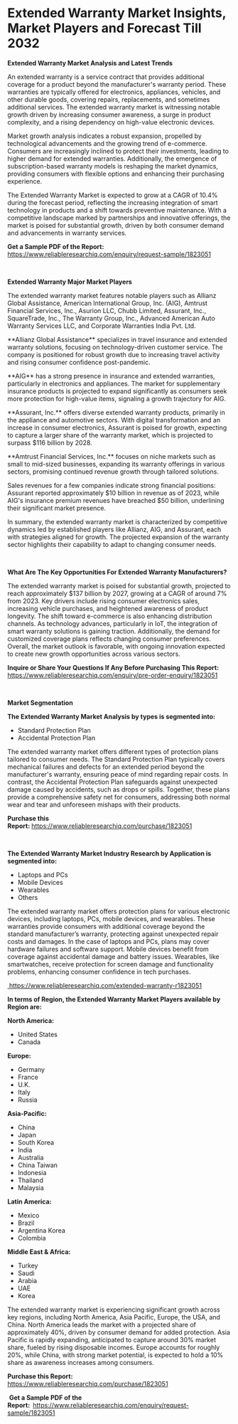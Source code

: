 <p><h1>Extended Warranty Market Insights, Market Players and Forecast Till 2032</h1></p><p><strong>Extended Warranty Market Analysis and Latest Trends</strong></p>
<p><p>An extended warranty is a service contract that provides additional coverage for a product beyond the manufacturer's warranty period. These warranties are typically offered for electronics, appliances, vehicles, and other durable goods, covering repairs, replacements, and sometimes additional services. The extended warranty market is witnessing notable growth driven by increasing consumer awareness, a surge in product complexity, and a rising dependency on high-value electronic devices.</p><p>Market growth analysis indicates a robust expansion, propelled by technological advancements and the growing trend of e-commerce. Consumers are increasingly inclined to protect their investments, leading to higher demand for extended warranties. Additionally, the emergence of subscription-based warranty models is reshaping the market dynamics, providing consumers with flexible options and enhancing their purchasing experience. </p><p>The Extended Warranty Market is expected to grow at a CAGR of 10.4% during the forecast period, reflecting the increasing integration of smart technology in products and a shift towards preventive maintenance. With a competitive landscape marked by partnerships and innovative offerings, the market is poised for substantial growth, driven by both consumer demand and advancements in warranty services.</p></p>
<p><strong>Get a Sample PDF of the Report:&nbsp;</strong> <a href="https://www.reliableresearchiq.com/enquiry/request-sample/1823051?utm_campaign=1123&utm_medium=2&utm_source=Github&utm_content=ia&utm_term=19042025&utm_id=extended-warranty">https://www.reliableresearchiq.com/enquiry/request-sample/1823051</a></p>
<p>&nbsp;</p>
<p><strong>Extended Warranty Major Market Players</strong></p>
<p><p>The extended warranty market features notable players such as Allianz Global Assistance, American International Group, Inc. (AIG), Amtrust Financial Services, Inc., Asurion LLC, Chubb Limited, Assurant, Inc., SquareTrade, Inc., The Warranty Group, Inc., Advanced American Auto Warranty Services LLC, and Corporate Warranties India Pvt. Ltd. </p><p>**Allianz Global Assistance** specializes in travel insurance and extended warranty solutions, focusing on technology-driven customer service. The company is positioned for robust growth due to increasing travel activity and rising consumer confidence post-pandemic. </p><p>**AIG** has a strong presence in insurance and extended warranties, particularly in electronics and appliances. The market for supplementary insurance products is projected to expand significantly as consumers seek more protection for high-value items, signaling a growth trajectory for AIG.</p><p>**Assurant, Inc.** offers diverse extended warranty products, primarily in the appliance and automotive sectors. With digital transformation and an increase in consumer electronics, Assurant is poised for growth, expecting to capture a larger share of the warranty market, which is projected to surpass $116 billion by 2028.</p><p>**Amtrust Financial Services, Inc.** focuses on niche markets such as small to mid-sized businesses, expanding its warranty offerings in various sectors, promising continued revenue growth through tailored solutions.</p><p>Sales revenues for a few companies indicate strong financial positions: Assurant reported approximately $10 billion in revenue as of 2023, while AIG's insurance premium revenues have breached $50 billion, underlining their significant market presence.</p><p>In summary, the extended warranty market is characterized by competitive dynamics led by established players like Allianz, AIG, and Assurant, each with strategies aligned for growth. The projected expansion of the warranty sector highlights their capability to adapt to changing consumer needs.</p></p>
<p>&nbsp;</p>
<p><strong>What Are The Key Opportunities For Extended Warranty Manufacturers?</strong></p>
<p><p>The extended warranty market is poised for substantial growth, projected to reach approximately $137 billion by 2027, growing at a CAGR of around 7% from 2023. Key drivers include rising consumer electronics sales, increasing vehicle purchases, and heightened awareness of product longevity. The shift toward e-commerce is also enhancing distribution channels. As technology advances, particularly in IoT, the integration of smart warranty solutions is gaining traction. Additionally, the demand for customized coverage plans reflects changing consumer preferences. Overall, the market outlook is favorable, with ongoing innovation expected to create new growth opportunities across various sectors.</p></p>
<p><strong>Inquire or Share Your Questions If Any Before Purchasing This Report:</strong> <a href="https://www.reliableresearchiq.com/enquiry/pre-order-enquiry/1823051?utm_campaign=1123&utm_medium=2&utm_source=Github&utm_content=ia&utm_term=19042025&utm_id=extended-warranty">https://www.reliableresearchiq.com/enquiry/pre-order-enquiry/1823051</a></p>
<p>&nbsp;</p>
<p><strong>Market Segmentation</strong></p>
<p><strong>The Extended Warranty Market Analysis by types is segmented into:</strong></p>
<p><ul><li>Standard Protection Plan</li><li>Accidental Protection Plan</li></ul></p>
<p><p>The extended warranty market offers different types of protection plans tailored to consumer needs. The Standard Protection Plan typically covers mechanical failures and defects for an extended period beyond the manufacturer's warranty, ensuring peace of mind regarding repair costs. In contrast, the Accidental Protection Plan safeguards against unexpected damage caused by accidents, such as drops or spills. Together, these plans provide a comprehensive safety net for consumers, addressing both normal wear and tear and unforeseen mishaps with their products.</p></p>
<p><strong>Purchase this Report:&nbsp;</strong><a href="https://www.reliableresearchiq.com/purchase/1823051?utm_campaign=1123&utm_medium=2&utm_source=Github&utm_content=ia&utm_term=19042025&utm_id=extended-warranty">https://www.reliableresearchiq.com/purchase/1823051</a></p>
<p>&nbsp;</p>
<p><strong>The Extended Warranty Market Industry Research by Application is segmented into:</strong></p>
<p><ul><li>Laptops and PCs</li><li>Mobile Devices</li><li>Wearables</li><li>Others</li></ul></p>
<p><p>The extended warranty market offers protection plans for various electronic devices, including laptops, PCs, mobile devices, and wearables. These warranties provide consumers with additional coverage beyond the standard manufacturer’s warranty, protecting against unexpected repair costs and damages. In the case of laptops and PCs, plans may cover hardware failures and software support. Mobile devices benefit from coverage against accidental damage and battery issues. Wearables, like smartwatches, receive protection for screen damage and functionality problems, enhancing consumer confidence in tech purchases.</p></p>
<p><a href="https://www.reliableresearchiq.com/extended-warranty-r1823051?utm_campaign=1123&utm_medium=2&utm_source=Github&utm_content=ia&utm_term=19042025&utm_id=extended-warranty">&nbsp;https://www.reliableresearchiq.com/extended-warranty-r1823051</a></p>
<p><strong>In terms of Region, the Extended Warranty Market Players available by Region are:</strong></p>
<p>
    <p> <strong> North America: </strong>
        <ul>
            <li>United States</li>
            <li>Canada</li>
        </ul>
        </p> 
    <p> <strong> Europe: </strong>
        <ul>
            <li>Germany</li>
            <li>France</li>
            <li>U.K.</li>
            <li>Italy</li>
            <li>Russia</li>
        </ul>
        </p> 
    <p> <strong> Asia-Pacific: </strong>
        <ul>
            <li>China</li>
            <li>Japan</li>
            <li>South Korea</li>
            <li>India</li>
            <li>Australia</li>
            <li>China Taiwan</li>
            <li>Indonesia</li>
            <li>Thailand</li>
            <li>Malaysia</li>
        </ul>
        </p> 
    <p> <strong> Latin America: </strong>
        <ul>
            <li>Mexico</li>
            <li>Brazil</li>
            <li>Argentina Korea</li>
            <li>Colombia</li>
        </ul>
        </p> 
    <p> <strong> Middle East & Africa: </strong>
        <ul>
            <li>Turkey</li>
            <li>Saudi</li>
            <li>Arabia</li>
            <li>UAE</li>
            <li>Korea</li>
        </ul>
    </p>
    </p>
<p><p>The extended warranty market is experiencing significant growth across key regions, including North America, Asia Pacific, Europe, the USA, and China. North America leads the market with a projected share of approximately 40%, driven by consumer demand for added protection. Asia Pacific is rapidly expanding, anticipated to capture around 30% market share, fueled by rising disposable incomes. Europe accounts for roughly 20%, while China, with strong market potential, is expected to hold a 10% share as awareness increases among consumers.</p></p>
<p><strong>Purchase this Report: </strong><a href="https://www.reliableresearchiq.com/purchase/1823051?utm_campaign=1123&utm_medium=2&utm_source=Github&utm_content=ia&utm_term=19042025&utm_id=extended-warranty">https://www.reliableresearchiq.com/purchase/1823051</a></p>
<p>&nbsp;<strong>Get a Sample PDF of the Report:&nbsp;&nbsp;</strong><a href="https://www.reliableresearchiq.com/enquiry/request-sample/1823051?utm_campaign=1123&utm_medium=2&utm_source=Github&utm_content=ia&utm_term=19042025&utm_id=extended-warranty">https://www.reliableresearchiq.com/enquiry/request-sample/1823051</a></p>
<p><strong></strong></p>
<p><p></p><p></p><p></p></p>